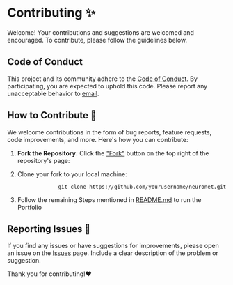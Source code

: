 # Contributing ✨

Welcome! Your contributions and suggestions are welcomed and encouraged. To contribute, please follow the guidelines below.

## Code of Conduct

This project and its community adhere to the [Code of Conduct](./CODE_OF_CONDUCT.md). By participating, you are expected to uphold this code. Please report any unacceptable behavior to [email](mailto:contactus@fiaz.dev).

## How to Contribute 👻

We welcome contributions in the form of bug reports, feature requests, code improvements, and more. Here's how you can contribute:

1. **Fork the Repository:** Click the ["Fork"](https://github.com/fiaz-dev/neuronet/fork) button on the top right of the repository's page:


2. Clone your fork to your local machine:
   
                    git clone https://github.com/yourusername/neuronet.git
   
3. Follow the remaining Steps mentioned in [README.md](,/README.md) to run the Portfolio
 
## Reporting Issues 🐞

If you find any issues or have suggestions for improvements, please open an issue on the [Issues](https://github.com/fiaz-dev/neuronet/issues) page. Include a clear description of the problem or suggestion.

Thank you for contributing!❤️
   
